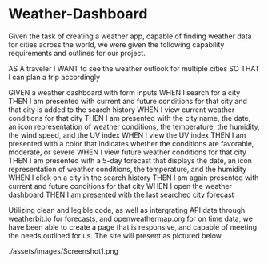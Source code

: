 # Weather-Dashboard

Given the task of creating a weather app, capable of finding weather data for cities across the world, we were given the following capability requirements and outlines for our project.

AS A traveler
I WANT to see the weather outlook for multiple cities
SO THAT I can plan a trip accordingly

GIVEN a weather dashboard with form inputs
WHEN I search for a city
THEN I am presented with current and future conditions for that city and that city is added to the search history
WHEN I view current weather conditions for that city
THEN I am presented with the city name, the date, an icon representation of weather conditions, the temperature, the humidity, the wind speed, and the UV index
WHEN I view the UV index
THEN I am presented with a color that indicates whether the conditions are favorable, moderate, or severe
WHEN I view future weather conditions for that city
THEN I am presented with a 5-day forecast that displays the date, an icon representation of weather conditions, the temperature, and the humidity
WHEN I click on a city in the search history
THEN I am again presented with current and future conditions for that city
WHEN I open the weather dashboard
THEN I am presented with the last searched city forecast


Utilizing clean and legible code, as well as intergrating API data through weatherbit.io for forecasts, and openweathermap.org for on time data, we have been able to create a page that is responsive, and capable of meeting the needs outlined for us. 
The site will present as pictured below.

./assets/images/Screenshot1.png